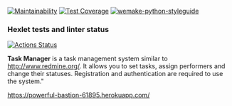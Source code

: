 [![Maintainability](https://api.codeclimate.com/v1/badges/4a835accb4f3ea3647a3/maintainability)](https://codeclimate.com/github/AABur/python-project-lvl4/maintainability)
[![Test Coverage](https://api.codeclimate.com/v1/badges/4a835accb4f3ea3647a3/test_coverage)](https://codeclimate.com/github/AABur/python-project-lvl4/test_coverage)
[![wemake-python-styleguide](https://img.shields.io/badge/style-wemake-000000.svg)](https://github.com/wemake-services/wemake-python-styleguide)

### Hexlet tests and linter status
[![Actions Status](https://github.com/AABur/python-project-lvl4/workflows/hexlet-check/badge.svg)](https://github.com/AABur/python-project-lvl4/actions)

**Task Manager** is a task management system similar to <http://www.redmine.org/>. It allows you to set tasks, assign performers and change their statuses. Registration and authentication are required to use the system."

<https://powerful-bastion-61895.herokuapp.com/>